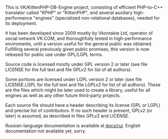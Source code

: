 This is VK/KittenPHP-DB-Engine project, consisting of efficient PHP-to-C++ translator called "KPHP" or "KittenPHP", and several auxiliary high-performance "engines" (specialized non-relational databases), needed for its deployment.

It has been developed since 2009 mostly by Vkontakte Ltd, operator of social network VK.COM, and thoroughfully tested in high-performance enviroments, until a version useful for the general public was obtained. Fulfilling several previously given public promises, this version is now released for public use under GPL/LGPL terms.

Source code is licensed mostly under GPL version 2 or later (see file LICENSE for the full text and file GPLv2 for list of all authors).

Some portions are licensed under LGPL version 2 or later (see file LICENSE.LGPL for the full text and file LGPLv2 for list of all authors). These are the files which might be later used to create a library, useful for all engines as well as any other future third-party projects.

Each source file should have a header describing its license (GPL or LGPL) and precise list of contributors. If no such header is present, GPLv2 (or later) is assumed, as described in files GPLv2 and LICENSE.

Russian-language documentation is available at [docs/ru/](docs/ru/).
English documentation not available yet, sorry.
